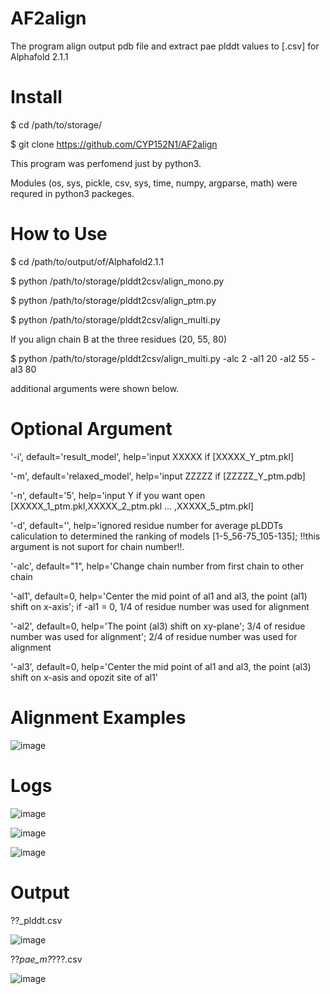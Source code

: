 # AF2align

The program align output pdb file and extract pae plddt values to [.csv] for Alphafold 2.1.1

# Install

$ cd /path/to/storage/

$ git clone https://github.com/CYP152N1/AF2align

This program was perfomend just by python3. 

Modules (os, sys, pickle, csv, sys, time, numpy, argparse, math) were requred in python3 packeges.


# How to Use

$ cd /path/to/output/of/Alphafold2.1.1

$ python /path/to/storage/plddt2csv/align_mono.py

$ python /path/to/storage/plddt2csv/align_ptm.py

$ python /path/to/storage/plddt2csv/align_multi.py


If you align chain B at the three residues (20, 55, 80)

$ python /path/to/storage/plddt2csv/align_multi.py -alc 2 -al1 20 -al2 55 -al3 80

additional arguments were shown below.


# Optional Argument
'-i', default='result_model',   help='input XXXXX if [XXXXX_Y_ptm.pkl]

'-m', default='relaxed_model',  help='input ZZZZZ if [ZZZZZ_Y_ptm.pdb]

'-n', default='5',              help='input Y if you want open [XXXXX_1_ptm.pkl,XXXXX_2_ptm.pkl ... ,XXXXX_5_ptm.pkl]

'-d', default='',               help='ignored residue number for average pLDDTs caliculation to determined the ranking of models [1-5_56-75_105-135]; 
                                      !!this argument is not suport for chain number!!.
                                      

'-alc', default="1",            help='Change chain number from first chain to other chain

'-al1', default=0,              help='Center the mid point of al1 and al3, the point (al1) shift on x-axis'; if -al1 = 0, 1/4 of residue number was used for alignment

'-al2', default=0,              help='The point (al3) shift on xy-plane'; 3/4 of residue number was used for alignment'; 2/4 of residue number was used for alignment

'-al3', default=0,              help='Center the mid point of al1 and al3, the point (al3) shift on x-asis and opozit site of al1'

# Alignment Examples

![image](https://user-images.githubusercontent.com/87903303/146930576-c7e6c776-833e-421a-8a42-b8f64f9cdfef.png)

# Logs
![image](https://user-images.githubusercontent.com/87903303/146928560-18d1f41e-a519-45b0-8e2e-db96c521665d.png)

![image](https://user-images.githubusercontent.com/87903303/146928607-3b59b8cf-4f2a-4f87-b3f7-2e7cf72c0ef0.png)

![image](https://user-images.githubusercontent.com/87903303/146928650-826f2ec2-e96a-43d2-adb1-70c8f702d0ad.png)

# Output

??_plddt.csv

![image](https://user-images.githubusercontent.com/87903303/146928814-b3e4fb53-1af5-40dd-8ddc-5d147a5f9bad.png)


??_pae_m?_???.csv

![image](https://user-images.githubusercontent.com/87903303/146930311-4ae03f9b-d15b-4797-8473-afafbb7c9eea.png)


